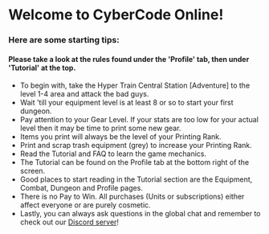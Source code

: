 # Welcome to CyberCode Online! 

### Here are some starting tips:

#### Please take a look at the rules found under the 'Profile' tab, then under 'Tutorial' at the top.

* To begin with, take the Hyper Train Central Station [Adventure] to the level 1-4 area and attack the bad guys.
* Wait 'till your equipment level is at least 8 or so to start your first dungeon.
* Pay attention to your Gear Level. If your stats are too low for your actual level then it may be time to print some new gear.
* Items you print will always be the level of your Printing Rank.
* Print and scrap trash equipment (grey) to increase your Printing Rank.
* Read the Tutorial and FAQ to learn the game mechanics.
* The Tutorial can be found on the Profile tab at the bottom right of the screen.
* Good places to start reading in the Tutorial section are the Equipment, Combat, Dungeon and Profile pages.
* There is no Pay to Win. All purchases (Units or subscriptions) either affect everyone or are purely cosmetic.
* Lastly, you can always ask questions in the global chat and remember to check out our [Discord server](https://discord.gg/JREx8xz)!
